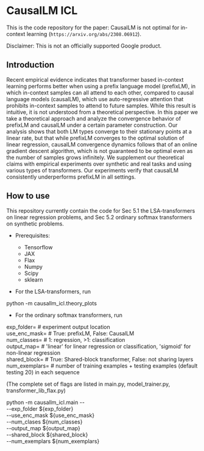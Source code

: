 # CausalLM ICL

This is the code repository for the paper: CausalLM is not optimal for in-context learning (`https://arxiv.org/abs/2308.06912`).

Disclaimer: This is not an officially supported Google product.

## Introduction

Recent empirical evidence indicates that transformer based in-context learning performs better when using a prefix language model (prefixLM), in which in-context samples can all attend to each other, compared to causal language models (causalLM), which use auto-regressive attention that prohibits in-context samples to attend to future samples. While this result is intuitive, it is not understood from a theoretical perspective. In this paper we take a theoretical approach and analyze the convergence behavior of prefixLM and causalLM under a certain parameter construction. Our analysis shows that both LM types converge to their stationary points at a linear rate, but that while prefixLM converges to the optimal solution of linear regression, causalLM convergence dynamics follows that of an online gradient descent algorithm, which is not guaranteed to be optimal even as the number of samples grows infinitely. We supplement our theoretical claims with empirical experiments over synthetic and real tasks and using various types of transformers. Our experiments verify that causalLM consistently underperforms prefixLM in all settings.

## How to use

This repository currently contain the code for Sec 5.1 the LSA-transformers on linear regression problems, and Sec 5.2 ordinary softmax transformers on synthetic problems.

- Prerequisites:
  - Tensorflow
  - JAX
  - Flax
  - Numpy
  - Scipy
  - sklearn

- For the LSA-transformers, run

python -m causallm_icl.theory_plots

- For the ordinary softmax transformers, run

exp_folder=       # experiment output location \
use_enc_mask=     # True: prefixLM, False: CausalLM \
num_classes=      # 1: regression, >1: classification \
output_map=       # 'linear' for linear regression or classification, 'sigmoid' for non-linear regression \
shared_block=     # True: Shared-block transformer, False: not sharing layers \
num_exemplars=    # number of training examples + testing examples (default testing 20) in each sequence

(The complete set of flags are listed in main.py, model_trainer.py, transformer_lib_flax.py)

python -m causallm_icl.main -- \
--exp_folder ${exp_folder} \
--use_enc_mask ${use_enc_mask} \
--num_clases ${num_classes} \
--output_map ${output_map} \
--shared_block ${shared_block} \
--num_exemplars ${num_exemplars}
